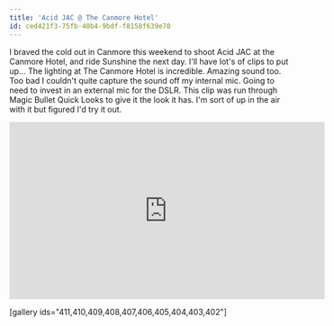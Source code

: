 ```yaml
---
title: 'Acid JAC @ The Canmore Hotel'
id: ced421f3-75fb-40b4-9bdf-f8158f639e70
---
```

I braved the cold out in Canmore this weekend to shoot Acid JAC at the Canmore Hotel, and ride Sunshine the next day. I'll have lot's of clips to put up... The lighting at The Canmore Hotel is incredible. Amazing sound too. Too bad I couldn't quite capture the sound off my internal mic. Going to need to invest in an external mic for the DSLR. This clip was run through Magic Bullet Quick Looks to give it the look it has. I'm sort of up in the air with it but figured I'd try it out.

<iframe width="560" height="315" src="https://www.youtube.com/embed/gIRhS7B3-Ss" frameborder="0" allowfullscreen></iframe>

[gallery ids="411,410,409,408,407,406,405,404,403,402"]